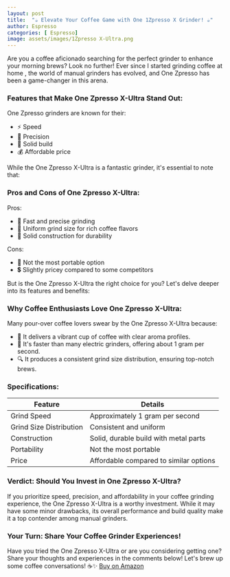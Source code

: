```yaml
---
layout: post
title:  "☕️ Elevate Your Coffee Game with One 1Zpresso X Grinder! ☕️"
author: Espresso
categories: [ Espresso]
image: assets/images/1Zpresso X-Ultra.png
---
```


Are you a coffee aficionado searching for the perfect grinder to enhance your morning brews? Look no further! Ever since I started grinding coffee at home , the world of manual grinders has evolved, and One Zpresso has been a game-changer in this arena.

### Features that Make One Zpresso X-Ultra Stand Out:

One Zpresso grinders are known for their:
- ⚡️ Speed
- 🎯 Precision
- 💪 Solid build
- 💰 Affordable price

While the One Zpresso X-Ultra is a fantastic grinder, it's essential to note that:

### Pros and Cons of One Zpresso X-Ultra:

Pros:
- 🌟 Fast and precise grinding
- 🔄 Uniform grind size for rich coffee flavors
- 🧊 Solid construction for durability

Cons:
- 🚫 Not the most portable option
- 💲 Slightly pricey compared to some competitors

But is the One Zpresso X-Ultra the right choice for you? Let's delve deeper into its features and benefits:

### Why Coffee Enthusiasts Love One Zpresso X-Ultra:

Many pour-over coffee lovers swear by the One Zpresso X-Ultra because:
- 🌈 It delivers a vibrant cup of coffee with clear aroma profiles.
- 🚀 It's faster than many electric grinders, offering about 1 gram per second.
- 🔍 It produces a consistent grind size distribution, ensuring top-notch brews.

### Specifications:

| Feature                  | Details                                  |
|--------------------------|------------------------------------------|
| Grind Speed              | Approximately 1 gram per second          |
| Grind Size Distribution  | Consistent and uniform                   |
| Construction             | Solid, durable build with metal parts    |
| Portability              | Not the most portable                    |
| Price                    | Affordable compared to similar options    |

### Verdict: Should You Invest in One Zpresso X-Ultra?

If you prioritize speed, precision, and affordability in your coffee grinding experience, the One Zpresso X-Ultra is a worthy investment. While it may have some minor drawbacks, its overall performance and build quality make it a top contender among manual grinders.

### Your Turn: Share Your Coffee Grinder Experiences!

Have you tried the One Zpresso X-Ultra or are you considering getting one? Share your thoughts and experiences in the comments below! Let's brew up some coffee conversations! ☕️✨ [Buy on Amazon](https://amzn.to/3Utbxcz)
